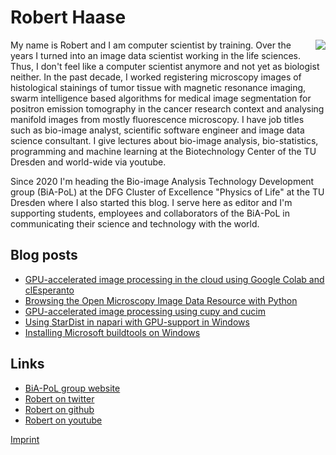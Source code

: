 # Robert Haase

<img src="../images/robert_haase.png" style="float: right;">

My name is Robert and I am computer scientist by training. 
Over the years I turned into an image data scientist working in the life sciences. 
Thus, I don't feel like a computer scientist anymore and not yet as biologist neither.
In the past decade, I worked registering microscopy images of histological stainings of tumor tissue with magnetic resonance imaging, 
swarm intelligence based algorithms for medical image segmentation for positron emission tomography in the cancer research context and
analysing manifold images from mostly fluorescence microscopy.
I have job titles such as bio-image analyst, scientific software engineer and image data science consultant. 
I give lectures about bio-image analysis, bio-statistics, programming and machine learning at the Biotechnology Center of the TU Dresden and world-wide via youtube. 

Since 2020 I'm heading the Bio-image Analysis Technology Development group (BiA-PoL) at the DFG Cluster of Excellence "Physics of Life" at the TU Dresden where I also started this blog. 
I serve here as editor and I'm supporting students, employees and collaborators of the BiA-PoL in communicating their science and technology with the world.

## Blog posts
* [GPU-accelerated image processing in the cloud using Google Colab and clEsperanto](clesperanto_google_colab/readme)
* [Browsing the Open Microscopy Image Data Resource with Python](browsing_idr/readme)
* [GPU-accelerated image processing using cupy and cucim](cupy_cucim/readme)
* [Using StarDist in napari with GPU-support in Windows](stardist_gpu/readme)
* [Installing Microsoft buildtools on Windows](ms_build_tools/readme)

## Links
* [BiA-PoL group website](https://physics-of-life.tu-dresden.de/en/research/core-groups/bio-image-analysis)
* [Robert on twitter](https://twitter.com/haesleinhuepf)
* [Robert on github](https://github.com/haesleinhuepf)
* [Robert on youtube](https://youtube.com/haesleinhuepf)

[Imprint](../imprint)
